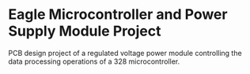 # Eagle Microcontroller and Power Supply Module Project
PCB design project of a regulated voltage power module controlling the data processing operations of a 328 microcontroller. 
